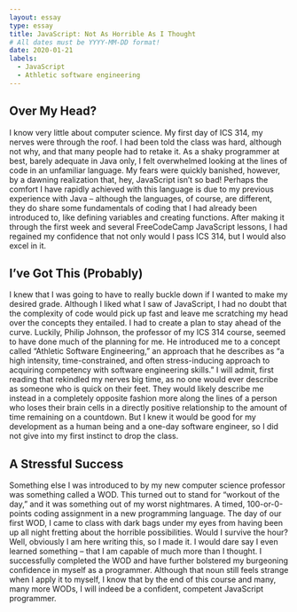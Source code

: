 ```yaml
---
layout: essay
type: essay
title: JavaScript: Not As Horrible As I Thought
# All dates must be YYYY-MM-DD format!
date: 2020-01-21
labels:
  - JavaScript
  - Athletic software engineering
---
```


## Over My Head? 

I know very little about computer science. My first day of ICS 314, my nerves were through the roof. I had been told the class was hard, although not why, and that many people had to retake it. As a shaky programmer at best, barely adequate in Java only, I felt overwhelmed looking at the lines of code in an unfamiliar language. My fears were quickly banished, however, by a dawning realization that, hey, JavaScript isn’t so bad! Perhaps the comfort I have rapidly achieved with this language is due to my previous experience with Java – although the languages, of course, are different, they do share some fundamentals of coding that I had already been introduced to, like defining variables and creating functions. After making it through the first week and several FreeCodeCamp JavaScript lessons, I had regained my confidence that not only would I pass ICS 314, but I would also excel in it. 

## I’ve Got This (Probably) 

I knew that I was going to have to really buckle down if I wanted to make my desired grade. Although I liked what I saw of JavaScript, I had no doubt that the complexity of code would pick up fast and leave me scratching my head over the concepts they entailed. I had to create a plan to stay ahead of the curve. Luckily, Philip Johnson, the professor of my ICS 314 course, seemed to have done much of the planning for me. He introduced me to a concept called “Athletic Software Engineering,” an approach that he describes as “a high intensity, time-constrained, and often stress-inducing approach to acquiring competency with software engineering skills.” I will admit, first reading that rekindled my nerves big time, as no one would ever describe as someone who is quick on their feet. They would likely describe me instead in a completely opposite fashion more along the lines of a person who loses their brain cells in a directly positive relationship to the amount of time remaining on a countdown. But I knew it would be good for my development as a human being and a one-day software engineer, so I did not give into my first instinct to drop the class. 

## A Stressful Success

Something else I was introduced to by my new computer science professor was something called a WOD. This turned out to stand for “workout of the day,” and it was something out of my worst nightmares. A timed, 100-or-0-points coding assignment in a new programming language. The day of our first WOD, I came to class with dark bags under my eyes from having been up all night fretting about the horrible possibilities. Would I survive the hour? Well, obviously I am here writing this, so I made it. I would dare say I even learned something – that I am capable of much more than I thought. I successfully completed the WOD and have further bolstered my burgeoning confidence in myself as a programmer. Although that noun still feels strange when I apply it to myself, I know that by the end of this course and many, many more WODs, I will indeed be a confident, competent JavaScript programmer.    
